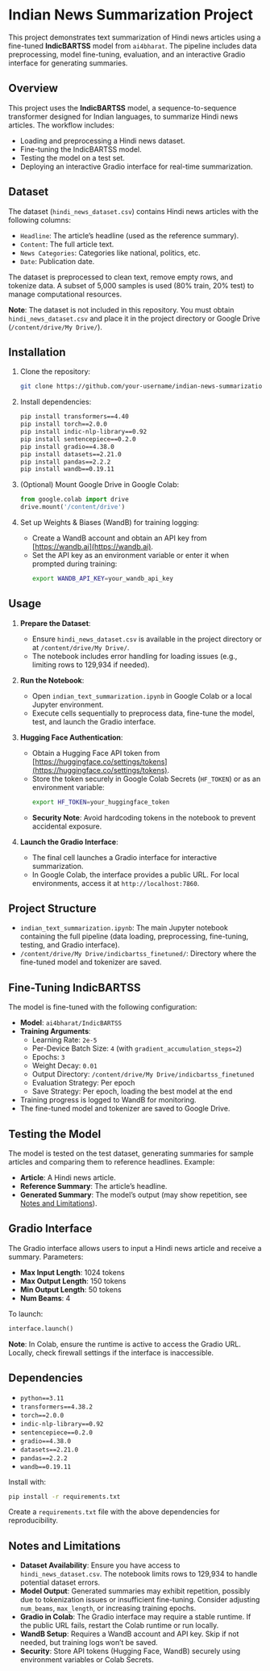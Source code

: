 # Indian News Summarization Project

This project demonstrates text summarization of Hindi news articles using a fine-tuned **IndicBARTSS** model from `ai4bharat`. The pipeline includes data preprocessing, model fine-tuning, evaluation, and an interactive Gradio interface for generating summaries.

## Overview
This project uses the **IndicBARTSS** model, a sequence-to-sequence transformer designed for Indian languages, to summarize Hindi news articles. The workflow includes:
- Loading and preprocessing a Hindi news dataset.
- Fine-tuning the IndicBARTSS model.
- Testing the model on a test set.
- Deploying an interactive Gradio interface for real-time summarization.

## Dataset
The dataset (`hindi_news_dataset.csv`) contains Hindi news articles with the following columns:
- `Headline`: The article’s headline (used as the reference summary).
- `Content`: The full article text.
- `News Categories`: Categories like national, politics, etc.
- `Date`: Publication date.

The dataset is preprocessed to clean text, remove empty rows, and tokenize data. A subset of 5,000 samples is used (80% train, 20% test) to manage computational resources.

**Note**: The dataset is not included in this repository. You must obtain `hindi_news_dataset.csv` and place it in the project directory or Google Drive (`/content/drive/My Drive/`).

## Installation
1. Clone the repository:
   ```bash
   git clone https://github.com/your-username/indian-news-summarization.git
   ```

2. Install dependencies:
   ```bash
   pip install transformers==4.40
   pip install torch==2.0.0
   pip install indic-nlp-library==0.92
   pip install sentencepiece==0.2.0
   pip install gradio==4.38.0
   pip install datasets==2.21.0
   pip install pandas==2.2.2
   pip install wandb==0.19.11
   ```

3. (Optional) Mount Google Drive in Google Colab:
   ```python
   from google.colab import drive
   drive.mount('/content/drive')
   ```

4. Set up Weights & Biases (WandB) for training logging:
   - Create a WandB account and obtain an API key from [https://wandb.ai](https://wandb.ai).
   - Set the API key as an environment variable or enter it when prompted during training:
     ```bash
     export WANDB_API_KEY=your_wandb_api_key
     ```

## Usage
1. **Prepare the Dataset**:
   - Ensure `hindi_news_dataset.csv` is available in the project directory or at `/content/drive/My Drive/`.
   - The notebook includes error handling for loading issues (e.g., limiting rows to 129,934 if needed).

2. **Run the Notebook**:
   - Open `indian_text_summarization.ipynb` in Google Colab or a local Jupyter environment.
   - Execute cells sequentially to preprocess data, fine-tune the model, test, and launch the Gradio interface.

3. **Hugging Face Authentication**:
   - Obtain a Hugging Face API token from [https://huggingface.co/settings/tokens](https://huggingface.co/settings/tokens).
   - Store the token securely in Google Colab Secrets (`HF_TOKEN`) or as an environment variable:
     ```bash
     export HF_TOKEN=your_huggingface_token
     ```
   - **Security Note**: Avoid hardcoding tokens in the notebook to prevent accidental exposure.

4. **Launch the Gradio Interface**:
   - The final cell launches a Gradio interface for interactive summarization.
   - In Google Colab, the interface provides a public URL. For local environments, access it at `http://localhost:7860`.

## Project Structure
- `indian_text_summarization.ipynb`: The main Jupyter notebook containing the full pipeline (data loading, preprocessing, fine-tuning, testing, and Gradio interface).
- `/content/drive/My Drive/indicbartss_finetuned/`: Directory where the fine-tuned model and tokenizer are saved.

## Fine-Tuning IndicBARTSS
The model is fine-tuned with the following configuration:
- **Model**: `ai4bharat/IndicBARTSS`
- **Training Arguments**:
  - Learning Rate: `2e-5`
  - Per-Device Batch Size: `4` (with `gradient_accumulation_steps=2`)
  - Epochs: `3`
  - Weight Decay: `0.01`
  - Output Directory: `/content/drive/My Drive/indicbartss_finetuned`
  - Evaluation Strategy: Per epoch
  - Save Strategy: Per epoch, loading the best model at the end
- Training progress is logged to WandB for monitoring.
- The fine-tuned model and tokenizer are saved to Google Drive.

## Testing the Model
The model is tested on the test dataset, generating summaries for sample articles and comparing them to reference headlines. Example:
- **Article**: A Hindi news article.
- **Reference Summary**: The article’s headline.
- **Generated Summary**: The model’s output (may show repetition, see [Notes and Limitations](#notes-and-limitations)).

## Gradio Interface
The Gradio interface allows users to input a Hindi news article and receive a summary. Parameters:
- **Max Input Length**: 1024 tokens
- **Max Output Length**: 150 tokens
- **Min Output Length**: 50 tokens
- **Num Beams**: 4

To launch:
```python
interface.launch()
```

**Note**: In Colab, ensure the runtime is active to access the Gradio URL. Locally, check firewall settings if the interface is inaccessible.

## Dependencies
- `python==3.11`
- `transformers==4.38.2`
- `torch==2.0.0`
- `indic-nlp-library==0.92`
- `sentencepiece==0.2.0`
- `gradio==4.38.0`
- `datasets==2.21.0`
- `pandas==2.2.2`
- `wandb==0.19.11`

Install with:
```bash
pip install -r requirements.txt
```

Create a `requirements.txt` file with the above dependencies for reproducibility.

## Notes and Limitations
- **Dataset Availability**: Ensure you have access to `hindi_news_dataset.csv`. The notebook limits rows to 129,934 to handle potential dataset errors.
- **Model Output**: Generated summaries may exhibit repetition, possibly due to tokenization issues or insufficient fine-tuning. Consider adjusting `num_beams`, `max_length`, or increasing training epochs.
- **Gradio in Colab**: The Gradio interface may require a stable runtime. If the public URL fails, restart the Colab runtime or run locally.
- **WandB Setup**: Requires a WandB account and API key. Skip if not needed, but training logs won’t be saved.
- **Security**: Store API tokens (Hugging Face, WandB) securely using environment variables or Colab Secrets.
